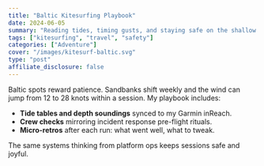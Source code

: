 ```yaml
---
title: "Baltic Kitesurfing Playbook"
date: 2024-06-05
summary: "Reading tides, timing gusts, and staying safe on the shallow banks of the Baltic Sea."
tags: ["kitesurfing", "travel", "safety"]
categories: ["Adventure"]
cover: "/images/kitesurf-baltic.svg"
type: "post"
affiliate_disclosure: false
---
```


Baltic spots reward patience. Sandbanks shift weekly and the wind can jump from 12 to 28 knots within a session. My playbook includes:

- **Tide tables and depth soundings** synced to my Garmin inReach.
- **Crew checks** mirroring incident response pre-flight rituals.
- **Micro-retros** after each run: what went well, what to tweak.

The same systems thinking from platform ops keeps sessions safe and joyful.
